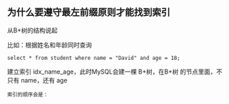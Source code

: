 ## 为什么要遵守最左前缀原则才能找到索引

从B+树的结构说起

比如：根据姓名和年龄同时查询

    select * from student where name = "David" and age = 18;

建立索引 idx_name_age，此时MySQL会建一棵 B+树，在B+树 的节点里面，不只有 name，还有 age 

    索引的顺序会是：
    
    


